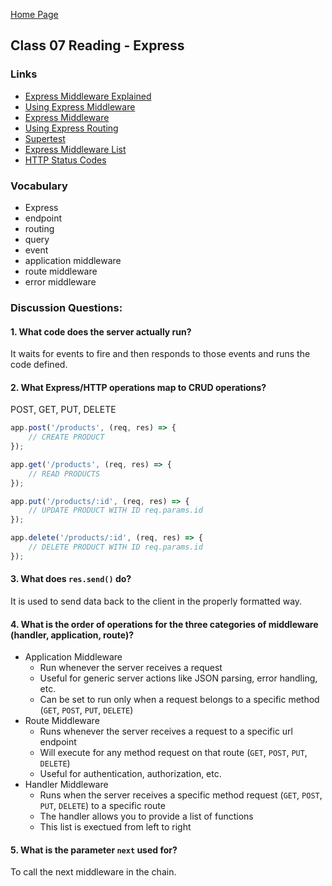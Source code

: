 [Home Page](https://sueduclos.github.io/reading-notes/)

## Class 07 Reading - Express

### Links
- [Express Middleware Explained](https://www.youtube.com/watch?v=9HOem0amlyg)             
- [Using Express Middleware](https://expressjs.com/en/guide/using-middleware.html)       
- [Express Middleware](https://www.tutorialspoint.com/expressjs/expressjs_middleware.htm) 
- [Using Express Routing](https://expressjs.com/en/guide/routing.html)                    
- [Supertest](https://github.com/visionmedia/supertest)                                   
- [Express Middleware List](https://expressjs.com/en/resources/middleware.html)           
- [HTTP Status Codes](https://www.restapitutorial.com/httpstatuscodes.html)

### Vocabulary
- Express
- endpoint
- routing
- query
- event
- application middleware
- route middleware
- error middleware

### Discussion Questions:

#### 1. What code does the server actually run?
It waits for events to fire and then responds to those events and runs the code defined. 

#### 2. What Express/HTTP operations map to CRUD operations?
POST, GET, PUT, DELETE
```javascript
app.post('/products', (req, res) => {
    // CREATE PRODUCT
});

app.get('/products', (req, res) => {
    // READ PRODUCTS
});

app.put('/products/:id', (req, res) => {
    // UPDATE PRODUCT WITH ID req.params.id
});

app.delete('/products/:id', (req, res) => {
    // DELETE PRODUCT WITH ID req.params.id
});
```

#### 3. What does `res.send()` do? 
It is used to send data back to the client in the properly formatted way.
 
#### 4. What is the order of operations for the three categories of middleware (handler, application, route)?
-   Application Middleware
    -   Run whenever the server receives a request
    -   Useful for generic server actions like JSON parsing, error handling, etc.
    -   Can be set to run only when a request belongs to a specific method (`GET`, `POST`, `PUT`, `DELETE`)
-   Route Middleware
    -   Runs whenever the server receives a request to a specific url endpoint
    -   Will execute for any method request on that route (`GET`, `POST`, `PUT`, `DELETE`)
    -   Useful for authentication, authorization, etc.
-   Handler Middleware
    -   Runs when the server receives a specific method request (`GET`, `POST`, `PUT`, `DELETE`) to a specific route
    -   The handler allows you to provide a list of functions
    -   This list is exectued from left to right

#### 5. What is the parameter `next` used for?
To call the next middleware in the chain.
